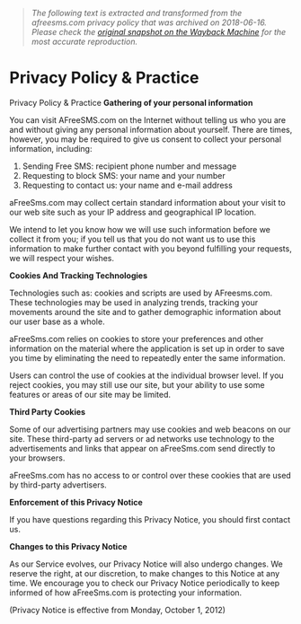 > *The following text is extracted and transformed from the afreesms.com privacy policy that was archived on 2018-06-16. Please check the [original snapshot on the Wayback Machine](https://web.archive.org/web/20180616033542id_/http%3A//www.afreesms.com/privacy) for the most accurate reproduction.*

# Privacy Policy & Practice

Privacy Policy & Practice **Gathering of your personal information**

You can visit AFreeSMS.com on the Internet without telling us who you are and without giving any personal information about yourself. There are times, however, you may be required to give us consent to collect your personal information, including:

  1. Sending Free SMS: recipient phone number and message
  2. Requesting to block SMS: your name and your number
  3. Requesting to contact us: your name and e-mail address



aFreeSms.com may collect certain standard information about your visit to our web site such as your IP address and geographical IP location.

We intend to let you know how we will use such information before we collect it from you; if you tell us that you do not want us to use this information to make further contact with you beyond fulfilling your requests, we will respect your wishes.

**Cookies And Tracking Technologies**

Technologies such as: cookies and scripts are used by AFreesms.com. These technologies may be used in analyzing trends, tracking your movements around the site and to gather demographic information about our user base as a whole. 

aFreeSms.com relies on cookies to store your preferences and other information on the material where the application is set up in order to save you time by eliminating the need to repeatedly enter the same information.

Users can control the use of cookies at the individual browser level. If you reject cookies, you may still use our site, but your ability to use some features or areas of our site may be limited.

**Third Party Cookies**

Some of our advertising partners may use cookies and web beacons on our site. These third-party ad servers or ad networks use technology to the advertisements and links that appear on aFreeSms.com send directly to your browsers.

aFreeSms.com has no access to or control over these cookies that are used by third-party advertisers.

**Enforcement of this Privacy Notice**

If you have questions regarding this Privacy Notice, you should first contact us.

**Changes to this Privacy Notice**

As our Service evolves, our Privacy Notice will also undergo changes. We reserve the right, at our discretion, to make changes to this Notice at any time. We encourage you to check our Privacy Notice periodically to keep informed of how aFreeSms.com is protecting your information.

(Privacy Notice is effective from Monday, October 1, 2012)
